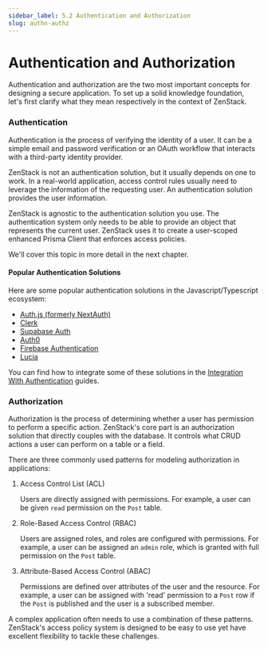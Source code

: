 ```yaml
---
sidebar_label: 5.2 Authentication and Authorization
slug: authn-authz
---
```


# Authentication and Authorization

Authentication and authorization are the two most important concepts for designing a secure application. To set up a solid knowledge foundation, let's first clarify what they mean respectively in the context of ZenStack.

### Authentication

Authentication is the process of verifying the identity of a user. It can be a simple email and password verification or an OAuth workflow that interacts with a third-party identity provider.

ZenStack is not an authentication solution, but it usually depends on one to work. In a real-world application, access control rules usually need to leverage the information of the requesting user. An authentication solution provides the user information.

ZenStack is agnostic to the authentication solution you use. The authentication system only needs to be able to provide an object that represents the current user. ZenStack uses it to create a user-scoped enhanced Prisma Client that enforces access policies.

We'll cover this topic in more detail in the next chapter.

#### Popular Authentication Solutions

Here are some popular authentication solutions in the Javascript/Typescript ecosystem:

- [Auth.js (formerly NextAuth)](https://authjs.dev/)
- [Clerk](https://clerk.com)
- [Supabase Auth](https://supabase.com/docs/guides/auth)
- [Auth0](https://auth0.com)
- [Firebase Authentication](https://firebase.google.com/docs/auth)
- [Lucia](https://lucia-auth.com/)

You can find how to integrate some of these solutions in the [Integration With Authentication](/docs/category/integrating-with-authentication) guides.

### Authorization

Authorization is the process of determining whether a user has permission to perform a specific action. ZenStack's core part is an authorization solution that directly couples with the database. It controls what CRUD actions a user can perform on a table or a field.

There are three commonly used patterns for modeling authorization in applications:

1. Access Control List (ACL)

    Users are directly assigned with permissions. For example, a user can be given `read` permission on the `Post` table.

2. Role-Based Access Control (RBAC)

    Users are assigned roles, and roles are configured with permissions. For example, a user can be assigned an `admin` role, which is granted with full permission on the `Post` table.

3. Attribute-Based Access Control (ABAC)

    Permissions are defined over attributes of the user and the resource. For example, a user can be assigned with 'read' permission to a `Post` row if the `Post` is published and the user is a subscribed member.

A complex application often needs to use a combination of these patterns. ZenStack's access policy system is designed to be easy to use yet have excellent flexibility to tackle these challenges.

